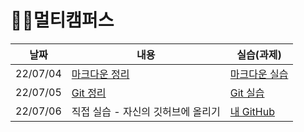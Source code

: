 # 🐱‍🏍멀티캠퍼스



| 날짜     | 내용                               | 실습(과제)                                      |
| -------- | ---------------------------------- | ----------------------------------------------- |
| 22/07/04 | [마크다운 정리](./Markdown.md)     | [마크다운 실습](./markdown_practice.md)         |
| 22/07/05 | [Git 정리](./git.md)               | [Git 실습](./git_practice.md)                   |
| 22/07/06 | 직접 실습 - 자신의 깃허브에 올리기 | [내 GitHub](https://github.com/JeongJinGan/TIL) |


